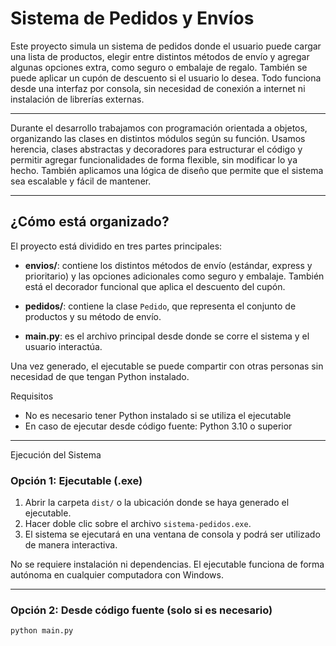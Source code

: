 # Sistema de Pedidos y Envíos

Este proyecto simula un sistema de pedidos donde el usuario puede cargar una lista de productos, elegir entre distintos métodos de envío y agregar algunas opciones extra, como seguro o embalaje de regalo. También se puede aplicar un cupón de descuento si el usuario lo desea. Todo funciona desde una interfaz por consola, sin necesidad de conexión a internet ni instalación de librerías externas.

---

Durante el desarrollo trabajamos con programación orientada a objetos, organizando las clases en distintos módulos según su función. Usamos herencia, clases abstractas y decoradores para estructurar el código y permitir agregar funcionalidades de forma flexible, sin modificar lo ya hecho. También aplicamos una lógica de diseño que permite que el sistema sea escalable y fácil de mantener.

---

## ¿Cómo está organizado?

El proyecto está dividido en tres partes principales:

- **envios/**: contiene los distintos métodos de envío (estándar, express y prioritario) y las opciones adicionales como seguro y embalaje. También está el decorador funcional que aplica el descuento del cupón.

- **pedidos/**: contiene la clase `Pedido`, que representa el conjunto de productos y su método de envío.

- **main.py**: es el archivo principal desde donde se corre el sistema y el usuario interactúa.

Una vez generado, el ejecutable se puede compartir con otras personas sin necesidad de que tengan Python instalado.

Requisitos

- No es necesario tener Python instalado si se utiliza el ejecutable
- En caso de ejecutar desde código fuente: Python 3.10 o superior

---

Ejecución del Sistema

### Opción 1: Ejecutable (.exe)

1. Abrir la carpeta `dist/` o la ubicación donde se haya generado el ejecutable.
2. Hacer doble clic sobre el archivo `sistema-pedidos.exe`.
3. El sistema se ejecutará en una ventana de consola y podrá ser utilizado de manera interactiva.

No se requiere instalación ni dependencias. El ejecutable funciona de forma autónoma en cualquier computadora con Windows.

---

### Opción 2: Desde código fuente (solo si es necesario)

```bash
python main.py
